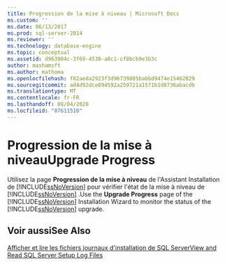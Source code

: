 ```yaml
---
title: Progression de la mise à niveau | Microsoft Docs
ms.custom: ''
ms.date: 06/13/2017
ms.prod: sql-server-2014
ms.reviewer: ''
ms.technology: database-engine
ms.topic: conceptual
ms.assetid: d963904c-3f69-4530-a0c1-cf8bcb9e3b3c
author: mashamsft
ms.author: mathoma
ms.openlocfilehash: f82aeda2923f3d96739885babbd9474e15462829
ms.sourcegitcommit: ad4d92dce894592a259721a1571b1d8736abacdb
ms.translationtype: MT
ms.contentlocale: fr-FR
ms.lasthandoff: 08/04/2020
ms.locfileid: "87611510"
---
```

# <a name="upgrade-progress"></a><span data-ttu-id="d5b01-102">Progression de la mise à niveau</span><span class="sxs-lookup"><span data-stu-id="d5b01-102">Upgrade Progress</span></span>
  <span data-ttu-id="d5b01-103">Utilisez la page **Progression de la mise à niveau** de l'Assistant Installation de [!INCLUDE[ssNoVersion](../../includes/ssnoversion-md.md)] pour vérifier l'état de la mise à niveau de [!INCLUDE[ssNoVersion](../../includes/ssnoversion-md.md)] .</span><span class="sxs-lookup"><span data-stu-id="d5b01-103">Use the **Upgrade Progress** page of the [!INCLUDE[ssNoVersion](../../includes/ssnoversion-md.md)] Installation Wizard to monitor the status of the [!INCLUDE[ssNoVersion](../../includes/ssnoversion-md.md)] upgrade.</span></span>  
  
## <a name="see-also"></a><span data-ttu-id="d5b01-104">Voir aussi</span><span class="sxs-lookup"><span data-stu-id="d5b01-104">See Also</span></span>  
 [<span data-ttu-id="d5b01-105">Afficher et lire les fichiers journaux d'installation de SQL Server</span><span class="sxs-lookup"><span data-stu-id="d5b01-105">View and Read SQL Server Setup Log Files</span></span>](../../database-engine/install-windows/view-and-read-sql-server-setup-log-files.md)  
  
  
